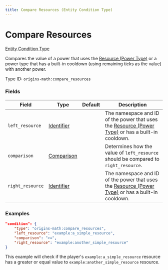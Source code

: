 ```yaml
---
title: Compare Resources (Entity Condition Type)
---
```


# Compare Resources

[Entity Condition Type](../entity_condition_types.md)

Compares the value of a power that uses the [Resource (Power Type)](https://origins.readthedocs.io/en/latest/types/power_types/resource/) or a power type that has a built-in cooldown (using remaining ticks as the value) with another power.

Type ID: `origins-math:compare_resources`

### Fields
| Field			| Type		| Default		| Description								|
|---------------|-----------|---------------|-------------------------------------------|
| `left_resource`	|[Identifier](https://origins.readthedocs.io/en/latest/types/data_types/identifier/)|	| The namespace and ID of the power that uses the [Resource (Power Type)](https://origins.readthedocs.io/en/latest/types/power_types/resource/) or has a built-in cooldown. |
| `comparison`		|[Comparison](https://origins.readthedocs.io/en/latest/types/data_types/comparison/)|	| Determines how the value of `left_resource` should be compared to `right_resource`. |
| `right_resource`	|[Identifier](https://origins.readthedocs.io/en/latest/types/data_types/identifier/)|	| The namespace and ID of the power that uses the [Resource (Power Type)](https://origins.readthedocs.io/en/latest/types/power_types/resource/) or has a built-in cooldown. |

### Examples
```json
"condition": {
    "type": "origins-math:compare_resources",
    "left_resource": "example:a_simple_resource",
    "comparison": ">=",
    "right_resource": "example:another_simple_resource"
}
```
This example will check if the player's `example:a_simple_resource` resource has a greater or equal value to  `example:another_simple_resource` resource.